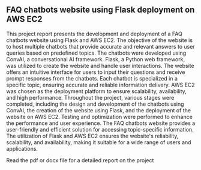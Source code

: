 ## FAQ chatbots website using Flask deployment on AWS EC2

This project report presents the development and deployment
of a FAQ chatbots website using Flask and AWS EC2. The objective of the website
is to host multiple chatbots that provide accurate and relevant answers to user
queries based on predefined topics. The chatbots were developed using ConvAI, a
conversational AI framework. Flask, a Python web framework, was utilized to
create the website and handle user interactions. The website offers an
intuitive interface for users to input their questions and receive prompt
responses from the chatbots. Each chatbot is specialized in a specific topic,
ensuring accurate and reliable information delivery. AWS EC2 was chosen as the
deployment platform to ensure scalability, availability, and high performance.
Throughout the project, various stages were completed, including the design and
development of the chatbots using ConvAI, the creation of the website using
Flask, and the deployment of the website on AWS EC2. Testing and optimization
were performed to enhance the performance and user experience. The FAQ chatbots
website provides a user-friendly and efficient solution for accessing
topic-specific information. The utilization of Flask and AWS EC2 ensures the
website's reliability, scalability, and availability, making it suitable for a
wide range of users and applications.

Read the pdf or docx file for a detailed report on the project
